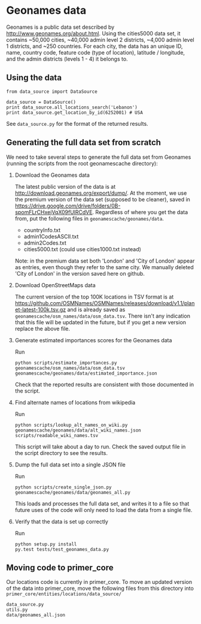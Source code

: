 # Geonames data

Geonames is a public data set described by http://www.geonames.org/about.html. Using the cities5000 data set, it contains ~50,000 cities, ~40,000 admin level 2 districts, ~4,000 admin level 1 districts, and ~250 countries. For each city, the data has an unique ID, name, country code, feature code (type of location), latitude / longitude, and the admin districts (levels 1 - 4) it belongs to.

## Using the data

```
from data_source import DataSource

data_source = DataSource()
print data_source.all_locations_search('Lebanon')
print data_source.get_location_by_id(6252001) # USA
```

See `data_source.py` for the format of the returned results.

## Generating the full data set from scratch

We need to take several steps to generate the full data set from Geonames (running the scripts from the root geonamescache directory):

1. Download the Geonames data

    The latest public version of the data is at http://download.geonames.org/export/dump/. At the moment, we use the premium version of the data set (supposed to be cleaner), saved in https://drive.google.com/drive/folders/0B-spomFLrCHxejVqX09fUlRCdVE. Regardless of where you get the data from, put the following files in `geonamescache/geonames/data`.
    
    - countryInfo.txt
    - admin1CodesASCII.txt
    - admin2Codes.txt
    - cities5000.txt (could use cities1000.txt instead)
    
    Note: in the premium data set both 'London' and 'City of London' appear as entries, even though they refer to the same city. We manually deleted 'City of London' in the version saved here on github.
    
2. Download OpenStreetMaps data

    The current version of the top 100K locations in TSV format is at https://github.com/OSMNames/OSMNames/releases/download/v1.1/planet-latest-100k.tsv.gz and is already saved as `geonamescache/osm_names/data/osm_data.tsv`. There isn't any indication that this file will be updated in the future, but if you get a new version replace the above file.

3. Generate estimated importances scores for the Geonames data

    Run
    
    ```
    python scripts/estimate_importances.py geonamescache/osm_names/data/osm_data.tsv geonamescache/geonames/data/estimated_importance.json
    ```
    
    Check that the reported results are consistent with those documented in the script.
    
4. Find alternate names of locations from wikipedia

    Run
    
    ```
    python scripts/lookup_alt_names_on_wiki.py geonamescache/geonames/data/alt_wiki_names.json scripts/readable_wiki_names.tsv
    ```
    
    This script will take about a day to run. Check the saved output file in the script directory to see the results.
    
5. Dump the full data set into a single JSON file

    Run
    
    ```
    python scripts/create_single_json.py geonamescache/geonames/data/geonames_all.py
    ```
    
    This loads and processes the full data set, and writes it to a file so that future uses of the code will only need to load the data from a single file.
    
6. Verify that the data is set up correctly

    Run
    
    ```
    python setup.py install
    py.test tests/test_geonames_data.py
    ```
    
## Moving code to primer_core

Our locations code is currently in primer_core. To move an updated version of the data into primer_core, move the following files from this directory into `primer_core/entities/locations/data_source/`

    data_source.py
    utils.py
    data/geonames_all.json
